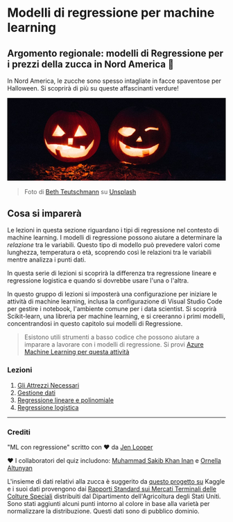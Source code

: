 # Modelli di regressione per machine learning

## Argomento regionale: modelli di Regressione per i prezzi della zucca in Nord America 🎃

In Nord America, le zucche sono spesso intagliate in facce spaventose per Halloween. Si scoprirà di più su queste affascinanti verdure!

![jack-o-lantern](../images/jack-o-lanterns.jpg)
> Foto di <a href="https://unsplash.com/@teutschmann?utm_source=unsplash&utm_medium=referral&utm_content=creditCopyText">Beth Teutschmann</a> su <a href="https://unsplash.com/s/photos/jack-o-lanterns?utm_source=unsplash&utm_medium=referral&utm_content=creditCopyText">Unsplash</a>

## Cosa si imparerà

Le lezioni in questa sezione riguardano i tipi di regressione nel contesto di machine learning. I modelli di regressione possono aiutare a determinare la _relazione_ tra le variabili. Questo tipo di modello può prevedere valori come lunghezza, temperatura o età, scoprendo così le relazioni tra le variabili mentre analizza i punti dati.

In questa serie di lezioni si scoprirà la differenza tra regressione lineare e regressione logistica e quando si dovrebbe usare l'una o l'altra.

In questo gruppo di lezioni si imposterà una configurazione per iniziare le attività di machine learning, inclusa la configurazione di Visual Studio Code per gestire i notebook, l'ambiente comune per i data scientist. Si scoprirà Scikit-learn, una libreria per machine learning, e si creeranno i primi modelli, concentrandosi in questo capitolo sui modelli di Regressione.

> Esistono utili strumenti a basso codice che possono aiutare a imparare a lavorare con i modelli di regressione. Si provi [Azure Machine Learning per questa attività](https://docs.microsoft.com/learn/modules/create-regression-model-azure-machine-learning-designer/?WT.mc_id=academic-15963-cxa)

### Lezioni

1. [Gli Attrezzi Necessari](../1-Tools/translations/README.it.md)
2. [Gestione dati](../2-Data/translations/README.it.md)
3. [Regressione lineare e polinomiale](../3-Linear/translations/README.it.md)
4. [Regressione logistica](../4-Logistic/translations/README.it.md)

---
### Crediti

"ML con regressione" scritto con ♥️ da [Jen Looper](https://twitter.com/jenlooper)

♥️ I collaboratori del quiz includono: [Muhammad Sakib Khan Inan](https://twitter.com/Sakibinan) e [Ornella Altunyan](https://twitter.com/ornelladotcom)

L'insieme di dati relativi alla zucca è suggerito da [questo progetto su](https://www.kaggle.com/usda/a-year-of-pumpkin-prices) Kaggle e i suoi dati provengono dai [Rapporti Standard sui Mercati Terminali delle Colture Speciali](https://www.marketnews.usda.gov/mnp/fv-report-config-step1?type=termPrice)  distribuiti dal Dipartimento dell'Agricoltura degli Stati Uniti. Sono stati aggiunti alcuni punti intorno al colore in base alla varietà per normalizzare la distribuzione. Questi dati sono di pubblico dominio.
